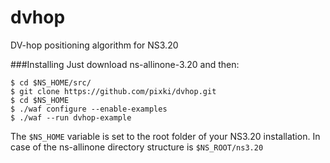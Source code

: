 dvhop
=====

DV-hop positioning algorithm for NS3.20

###Installing
Just download ns-allinone-3.20 and then:
```
$ cd $NS_HOME/src/
$ git clone https://github.com/pixki/dvhop.git
$ cd $NS_HOME
$ ./waf configure --enable-examples
$ ./waf --run dvhop-example
```

The ```$NS_HOME``` variable is set to the root folder of your NS3.20 installation. In case of the ns-allinone directory structure is ```$NS_ROOT/ns3.20```